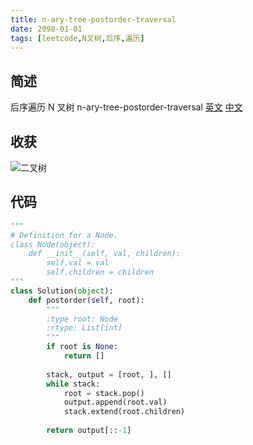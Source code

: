 ```yaml
---
title: n-ary-tree-postorder-traversal
date: 2098-01-01
tags: [leetcode,N叉树,后序,遍历]
---
```

## 简述
后序遍历 N 叉树
n-ary-tree-postorder-traversal [英文](https://leetcode.com/problems/n-ary-tree-postorder-traversal/) [中文](https://leetcode-cn.com/problems/n-ary-tree-postorder-traversal/)
## 收获
![二叉树](https://leetcode.com/problems/n-ary-tree-postorder-traversal/Figures/145_transverse.png)
<!-- more -->

## 代码
```py
"""
# Definition for a Node.
class Node(object):
    def __init__(self, val, children):
        self.val = val
        self.children = children
"""
class Solution(object):
    def postorder(self, root):
        """
        :type root: Node
        :rtype: List[int]
        """
        if root is None:
            return []
        
        stack, output = [root, ], []
        while stack:
            root = stack.pop()
            output.append(root.val)
            stack.extend(root.children)
                
        return output[::-1]
```